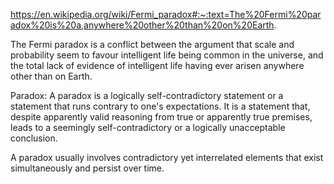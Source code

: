 https://en.wikipedia.org/wiki/Fermi_paradox#:~:text=The%20Fermi%20paradox%20is%20a,anywhere%20other%20than%20on%20Earth.

The Fermi paradox is a conflict between the argument that scale and probability seem to favour intelligent life being common in the universe, and the total lack of evidence of intelligent life having ever arisen anywhere other than on Earth.


Paradox:
A paradox is a logically self-contradictory statement or a statement that runs contrary to one's expectations. It is a statement that, despite apparently valid reasoning from true or apparently true premises, leads to a seemingly self-contradictory or a logically unacceptable conclusion.

A paradox usually involves contradictory yet interrelated elements that exist simultaneously and persist over time. 

